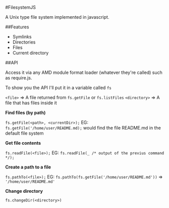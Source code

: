 #FilesystemJS

A Unix type file system implemented in javascript.

##Features

+ Symlinks
+ Directories
+ Files
+ Current directory

##API

Access it via any AMD module format loader (whatever they're called) such as require.js.

To show you the API I'll put it in a variable called `fs`

`<file>` => A file returned from `fs.getFile` or `fs.listFiles`
`<directory>` => A file that has files inside it

**Find files (by path)**

`fs.getFile(<path>, <currentDir>);` EG: `fs.getFile('/home/user/README.md);` would find the file README.md in the default file system

**Get file contents**

`fs.readFile(<file>);` EG: `fs.readFile(_ /* output of the previus command */);`

**Create a path to a file**

`fs.pathTo(<file>);` EG: `fs.pathTo(fs.getFile('/home/user/README.md'))` => `'/home/user/README.md'`


**Change directory**

`fs.changeDir(<directory>)`
